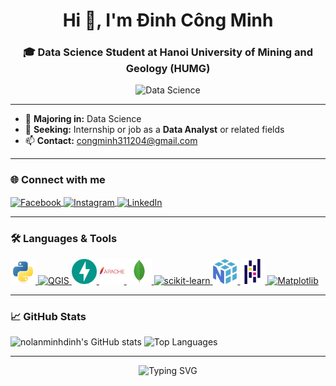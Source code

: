 <h1 align="center">Hi 👋, I'm Đinh Công Minh</h1>
<h3 align="center">🎓 Data Science Student at Hanoi University of Mining and Geology (HUMG)</h3>

<p align="center">
  <img src="https://i.pinimg.com/originals/45/67/a8/4567a837b545d22b9dcde81ccd98b70e.gif" alt="Data Science" width="400"/>
</p>

---

- 🔭 **Majoring in:** Data Science
- 🎯 **Seeking:** Internship or job as a **Data Analyst** or related fields
- 📫 **Contact:** congminh311204@gmail.com

---

<h3 align="left">🌐 Connect with me</h3>
<p align="left">
  <a href="https://www.facebook.com/nolanminh204" target="_blank">
    <img align="center" src="https://raw.githubusercontent.com/rahuldkjain/github-profile-readme-generator/master/src/images/icons/Social/facebook.svg" alt="Facebook" height="30" width="40" />
  </a>
  <a href="https://www.instagram.com/minhdtusuky/" target="_blank">
    <img align="center" src="https://raw.githubusercontent.com/rahuldkjain/github-profile-readme-generator/master/src/images/icons/Social/instagram.svg" alt="Instagram" height="30" width="40" />
  </a>
   <a href="https://www.linkedin.com/in/%C4%91inh-c%C3%B4ng-minh-1ab37b317/" target="_blank">
    <img align="center" src="https://raw.githubusercontent.com/rahuldkjain/github-profile-readme-generator/master/src/images/icons/Social/linked-in-alt.svg" alt="LinkedIn" height="30" width="40" />
  </a>
</p>

---

<h3 align="left">🛠️ Languages & Tools</h3>
<p align="left">
  <!-- Programming -->
  <a href="https://www.python.org" target="_blank">
    <img src="https://raw.githubusercontent.com/devicons/devicon/master/icons/python/python-original.svg" alt="Python" width="40" height="40"/>
  </a>
  <!-- GIS & Backend -->
  <a href="https://www.qgis.org/" target="_blank">
    <img src="https://upload.wikimedia.org/wikipedia/commons/2/2a/QGIS_logo_new.svg" alt="QGIS" width="40" height="40"/>
  </a>
  <a href="https://fastapi.tiangolo.com/" target="_blank">
    <img src="https://raw.githubusercontent.com/devicons/devicon/master/icons/fastapi/fastapi-original.svg" alt="FastAPI" width="40" height="40"/>
  </a>
  <!-- Big Data & Database -->
  <a href="https://hadoop.apache.org/" target="_blank">
    <img src="https://raw.githubusercontent.com/devicons/devicon/master/icons/apache/apache-original-wordmark.svg" alt="Hadoop" width="40" height="40"/>
  </a>
  <a href="https://www.mongodb.com/" target="_blank">
    <img src="https://raw.githubusercontent.com/devicons/devicon/master/icons/mongodb/mongodb-original.svg" alt="MongoDB" width="40" height="40"/>
  </a>
  <!-- Machine Learning & Data Science -->
  <a href="https://scikit-learn.org/" target="_blank">
    <img src="https://upload.wikimedia.org/wikipedia/commons/0/05/Scikit_learn_logo_small.svg" alt="scikit-learn" width="40" height="40"/>
  </a>
  <a href="https://numpy.org/" target="_blank">
    <img src="https://raw.githubusercontent.com/devicons/devicon/master/icons/numpy/numpy-original.svg" alt="NumPy" width="40" height="40"/>
  </a>
  <a href="https://pandas.pydata.org/" target="_blank">
    <img src="https://raw.githubusercontent.com/devicons/devicon/master/icons/pandas/pandas-original.svg" alt="Pandas" width="40" height="40"/>
  </a>
  <a href="https://matplotlib.org/" target="_blank">
    <img src="https://matplotlib.org/_static/images/logo2.svg" alt="Matplotlib" width="40" height="40"/>
  </a>
</p>

---

<h3 align="left">📈 GitHub Stats</h3>
<p align="left">
  <img src="https://github-readme-stats.vercel.app/api?username=nolanminhdinh&show_icons=true&theme=tokyonight" alt="nolanminhdinh's GitHub stats" width="410"/>
  <img src="https://github-readme-stats.vercel.app/api/top-langs/?username=nolanminhdinh&layout=compact&theme=tokyonight" alt="Top Languages" width="340"/>
</p>

---

<p align="center">
  <img src="https://readme-typing-svg.demolab.com?font=Fira+Code&weight=900&size=22&pause=1000&color=18C2ED&center=true&vCenter=true&width=900&lines=Turning+data+into+insight+and+insight+into+action." alt="Typing SVG" />
</p>
